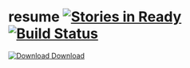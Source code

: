 # resume [![Stories in Ready](https://badge.waffle.io/radium226/resume.png?label=ready&title=Ready)](http://waffle.io/radium226/resume) [![Build Status](https://travis-ci.org/radium226/resume.svg?branch=master)](https://travis-ci.org/radium226/resume)

[![Download](http://www.famfamfam.com/lab/icons/mini/icons/file_acrobat.gif) Download](http://radium226.github.io/resume/CV.pdf)
